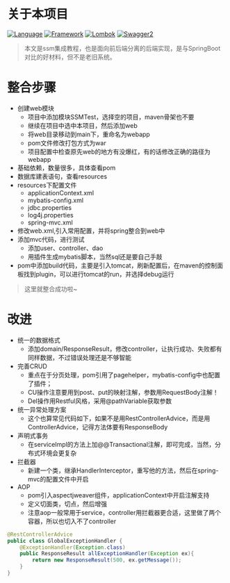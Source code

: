 # 关于本项目
[![Language](https://img.shields.io/badge/Language-Java_8_121-007396?color=orange&logo=java)](https://github.com/4575252/SpringBootBook)
[![Framework](https://img.shields.io/badge/Framework-Spring_Boot_2.7.4-6DB33F?logo=spring)](https://github.com/4575252/SpringBootBook)
[![Lombok](https://img.shields.io/badge/Lombok-Spring_Boot_1.18.20-pink?logo=lombok)](https://github.com/4575252/SpringBootBook)
[![Swagger2](https://img.shields.io/badge/Swagger2-Knife4j_3.0.2-blue?logo=swagger)](https://github.com/4575252/SpringBootBook)

> 本文是ssm集成教程，也是面向前后端分离的后端实现，是与SpringBoot对比的好材料，但不是老旧系统。

# 整合步骤
- 创建web模块
  - 项目中添加模块SSMTest，选择空的项目，maven骨架也不要
  - 继续在项目中选中本项目，然后添加web
  - 将web目录移动到main下，重命名为webapp
  - pom文件修改打包方式为war
  - 项目配置中检查原先web的地方有没爆红，有的话修改正确的路径为webapp
- 基础依赖，数量很多，具体查看pom
- 数据库建表语句，查看resources
- resources下配置文件
  - applicationContext.xml
  - mybatis-config.xml
  - jdbc.properties
  - log4j.properties
  - spring-mvc.xml
- 修改web.xml,引入常用配置，并将spring整合到web中
- 添加mvc代码，进行测试
  - 添加user、controller、dao
  - 用插件生成mybatis脚本，当然sql还是要自己手敲
- pom中添加build代码，主要是引入tomcat，刷新配置后，在maven的控制面板找到plugin，可以进行tomcat的run，并选择debug运行

> 这里就整合成功啦~

# 改进
- 统一的数据格式
  - 添加domain/ResponseResult，修改controller，让执行成功、失败都有同样数据，不过错误处理还是不够智能
- 完善CRUD
  - 重点在于分页处理，pom引用了pagehelper，mybatis-config中也配置了插件；
  - CU操作注意要用到post、put的映射注解，参数用RequestBody注解！
  - Del操作用Restful风格，采用@pathVariable获取参数
- 统一异常处理方案
  - 这个也算常见代码如下，如果不是用RestControllerAdvice，而是用ControllerAdvice，记得方法体要有ResponseBody
- 声明式事务
  - 在serviceImpl的方法上加@@Transactional注解，即可完成，当然，分布式环境会更复杂
- 拦截器
  - 新建一个类，继承HandlerInterceptor，重写他的方法，然后在spring-mvc的配置文件中开启
- AOP
  - pom引入aspectjweaver组件，applicationContext中开启注解支持
  - 定义切面类，切点，然后增强
  - 注意aop一般常用于service，controller用拦截器更合适，这里做了两个容器，所以也切入不了controller

```java
@RestControllerAdvice
public class GlobalExceptionHandler {
    @ExceptionHandler(Exception.class)
    public ResponseResult allExceptionHandler(Exception ex){
        return new ResponseResult(500, ex.getMessage());
    }
}
```

